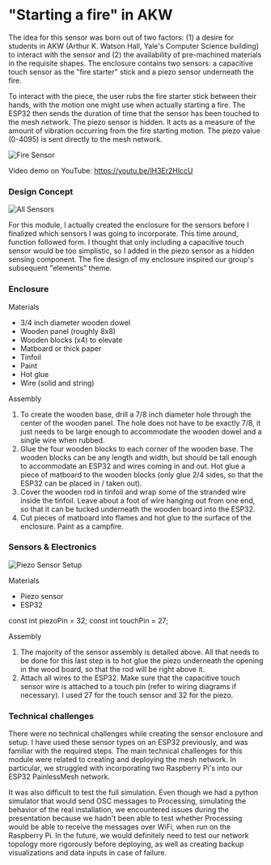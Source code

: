 # "Starting a fire" in AKW

The idea for this sensor was born out of two factors: (1) a desire for students in AKW (Arthur K. Watson Hall, Yale's Computer Science building) to interact with the sensor and (2) the availability of pre-machined materials in the requisite shapes. The enclosure contains two sensors: a capacitive touch sensor as the "fire starter" stick and a piezo sensor underneath the fire.

To interact with the piece, the user rubs the fire starter stick between their hands, with the motion one might use when actually starting a fire. The ESP32 then sends the duration of time that the sensor has been touched to the mesh network. The piezo sensor is hidden. It acts as a measure of the amount of vibration occurring from the fire starting motion. The piezo value (0-4095) is sent directly to the mesh network. 

![Fire Sensor](./docs/sab-enclosure.png)

Video demo on YouTube: https://youtu.be/lH3Er2HlccU

### Design Concept

![All Sensors](./docs/all-sensors.png)

For this module, I actually created the enclosure for the sensors before I finalized which sensors I was going to incorporate. This time around, function followed form. I thought that only including a capacitive touch sensor would be too simplistic, so I added in the piezo sensor as a hidden sensing component. The fire design of my enclosure inspired our group's subsequent "elements" theme.

### Enclosure

Materials
- 3/4 inch diameter wooden dowel
- Wooden panel (roughly 8x8)
- Wooden blocks (x4) to elevate
- Matboard or thick paper
- Tinfoil
- Paint
- Hot glue
- Wire (solid and string)

Assembly
1. To create the wooden base, drill a 7/8 inch diameter hole through the center of the wooden panel. The hole does not have to be exactly 7/8, it just needs to be large enough to accommodate the wooden dowel and a single wire when rubbed.
2. Glue the four wooden blocks to each corner of the wooden base. The wooden blocks can be any length and width, but should be tall enough to accommodate an ESP32 and wires coming in and out. Hot glue a piece of matboard to the wooden blocks (only glue 2/4 sides, so that the ESP32 can be placed in / taken out). 
3. Cover the wooden rod in tinfoil and wrap some of the stranded wire inside the tinfoil. Leave about a foot of wire hanging out from one end, so that it can be tucked underneath the wooden board into the ESP32.
4. Cut pieces of matboard into flames and hot glue to the surface of the enclosure. Paint as a campfire.

### Sensors & Electronics

![Piezo Sensor Setup](./docs/sab-piezo.png)

Materials
- Piezo sensor
- ESP32

const int piezoPin = 32;
const int touchPin = 27;

Assembly
1. The majority of the sensor assembly is detailed above. All that needs to be done for this last step is to hot glue the piezo underneath the opening in the wood board, so that the rod will be right above it.
2. Attach all wires to the ESP32. Make sure that the capacitive touch sensor wire is attached to a touch pin (refer to wiring diagrams if necessary). I used 27 for the touch sensor and 32 for the piezo.

### Technical challenges

There were no technical challenges while creating the sensor enclosure and setup. I have used these sensor types on an ESP32 previously, and was familiar with the required steps. The main technical challenges for this module were related to creating and deploying the mesh network. In particular, we struggled with incorporating two Raspberry Pi's into our ESP32 PainlessMesh network. 

It was also difficult to test the full simulation. Even though we had a python simulator that would send OSC messages to Processing, simulating the behavior of the real installation, we encountered issues during the presentation because we hadn't been able to test whether Processing would be able to receive the messages over WiFi, when run on the Raspberry Pi. In the future, we would definitely need to test our network topology more rigorously before deploying, as well as creating backup visualizations and data inputs in case of failure.
